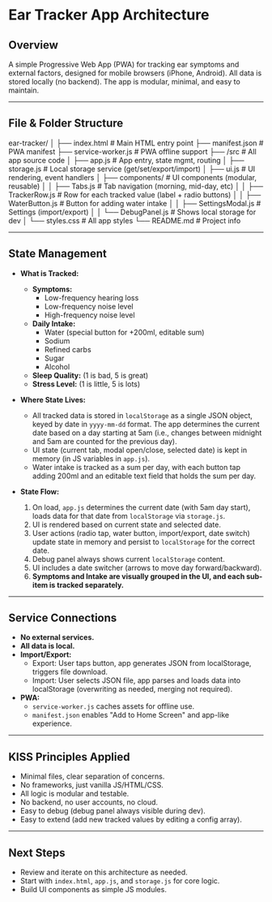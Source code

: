 # Ear Tracker App Architecture

## Overview
A simple Progressive Web App (PWA) for tracking ear symptoms and external factors, designed for mobile browsers (iPhone, Android). All data is stored locally (no backend). The app is modular, minimal, and easy to maintain.

---

## File & Folder Structure

ear-tracker/
│
├── index.html            # Main HTML entry point
├── manifest.json         # PWA manifest
├── service-worker.js     # PWA offline support
├── /src                  # All app source code
│   ├── app.js            # App entry, state mgmt, routing
│   ├── storage.js        # Local storage service (get/set/export/import)
│   ├── ui.js             # UI rendering, event handlers
│   ├── components/       # UI components (modular, reusable)
│   │   ├── Tabs.js           # Tab navigation (morning, mid-day, etc)
│   │   ├── TrackerRow.js     # Row for each tracked value (label + radio buttons)
│   │   ├── WaterButton.js    # Button for adding water intake
│   │   ├── SettingsModal.js  # Settings (import/export)
│   │   └── DebugPanel.js     # Shows local storage for dev
│   └── styles.css        # All app styles
└── README.md             # Project info

---

## State Management

- **What is Tracked:**
    - **Symptoms:**
        - Low-frequency hearing loss
        - Low-frequency noise level
        - High-frequency noise level
    - **Daily Intake:**
        - Water (special button for +200ml, editable sum)
        - Sodium
        - Refined carbs
        - Sugar
        - Alcohol
    - **Sleep Quality:** (1 is bad, 5 is great)
    - **Stress Level:** (1 is little, 5 is lots)

- **Where State Lives:**
    - All tracked data is stored in `localStorage` as a single JSON object, keyed by date in `yyyy-mm-dd` format. The app determines the current date based on a day starting at 5am (i.e., changes between midnight and 5am are counted for the previous day).
    - UI state (current tab, modal open/close, selected date) is kept in memory (in JS variables in `app.js`).
    - Water intake is tracked as a sum per day, with each button tap adding 200ml and an editable text field that holds the sum per day.

- **State Flow:**
    1. On load, `app.js` determines the current date (with 5am day start), loads data for that date from `localStorage` via `storage.js`.
    2. UI is rendered based on current state and selected date.
    3. User actions (radio tap, water button, import/export, date switch) update state in memory and persist to `localStorage` for the correct date.
    4. Debug panel always shows current `localStorage` content.
    5. UI includes a date switcher (arrows to move day forward/backward).
    6. **Symptoms and Intake are visually grouped in the UI, and each sub-item is tracked separately.**

---

## Service Connections

- **No external services.**
- **All data is local.**
- **Import/Export:**
    - Export: User taps button, app generates JSON from localStorage, triggers file download.
    - Import: User selects JSON file, app parses and loads data into localStorage (overwriting as needed, merging not required).
- **PWA:**
    - `service-worker.js` caches assets for offline use.
    - `manifest.json` enables "Add to Home Screen" and app-like experience.

---

## KISS Principles Applied
- Minimal files, clear separation of concerns.
- No frameworks, just vanilla JS/HTML/CSS.
- All logic is modular and testable.
- No backend, no user accounts, no cloud.
- Easy to debug (debug panel always visible during dev).
- Easy to extend (add new tracked values by editing a config array).

---

## Next Steps
- Review and iterate on this architecture as needed.
- Start with `index.html`, `app.js`, and `storage.js` for core logic.
- Build UI components as simple JS modules. 